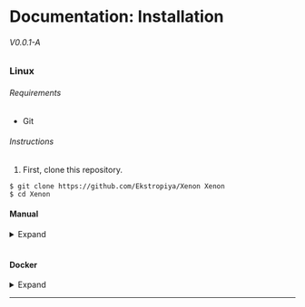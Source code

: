 # Documentation: Installation
###### V0.0.1-A

### Linux

###### Requirements

- Git

###### Instructions

1. First, clone this repository.

```
$ git clone https://github.com/Ekstropiya/Xenon Xenon
$ cd Xenon
```

#### Manual

<details>
<summary>Expand</summary>

###### Requirements

- A PostgreSQL database.
- NodeJS and NPM.

###### Instructions

2. Create a user to run the app on.

```
# adduser xenon
Adding user `xenon' ...
Adding new group `xenon' (1003) ...
Adding new user `test' (1003) with group `xenon' ...
Creating home directory `/home/xenon' ...
Copying files from `/etc/skel' ...
New password: 
Retype new password: 
passwd: password updated successfully
Changing the user information for test
Enter the new value, or press ENTER for the default
	Full Name []: 
	Room Number []: 
	Work Phone []: 
	Home Phone []: 
	Other []: 
Is the information correct? [Y/n] Y
```

3. Move the cloned repository to the new users home directory.

```
# mv path/to/repository /home/xenon/app
```

4. Duplicate ``ormconfig.json.example``.

```
# cd /home/xenon/app
# cp ormconfig.json.example ormconfig.json
```

5. Configure ``ormconfig.json`` and ``config.js``.

###### ormconfig.json
```json
{
    "type": "postgres",
    "host": "YOUR HOSTNAME",
    "port": 5432,
    "username": "YOUR USERNAME",
    "password": "YOUR PASSWORD",
    "database": "YOUR DATABASE",
    "synchronize": true,
    "logging": false, // Enable if you want to see the statements executed.
    "entities": [
        "./**/*.entity.js"
    ]
}
```

Since we're not using Docker, uncomment the bottom ``module.exports`` and comment out the top one.
###### config.js
```javascript
// module.exports = {
//     "container": true,
//     "ssl": {
//         "use": false,
//         "cert": "",
//         "key": "",
//     },
//     "address": {
//         "range": process.env["XENON_ADDR_RANGE"],
//         "port": process.env["XENON_ADDR_PORT"],
//     },
//     "logging": {
//         "console": process.env["XENON_LOG_CONSOLE"],
//         "database": process.env["XENON_LOG_DATABASE"],
//     },
// }

// Uncomment if not using docker.
module.exports = {
    "container": false, // Don't change.
    "ssl": {
        "use": true, // Whether or not to use SSL. Change to false if you plan on using a reverse proxy.
        "cert": "ssl.cert", // Path to SSL certificate in xenon/ssl directory.
        "key": "ssl.key", // Path to SSL key in xenon/ssl directory.
    },
    "address": {
        "range": "0.0.0.0", // Which address range to listen on.
        "port": "80", // Which port to listen on.
    },
    "logging": {
        "console": true, // Whether or not to log basic request information to console.
        "database": true, // Whether or not to log all request information to the database.
    },
}
```

6. Install NPM dependencies and build project.

```
# npm install
# npm run build
```

Now all you need to do to run is:

```
# npm run start
```

and if you want to exit the terminal:

```
# npm run start &
# disown
```

7. Install systemd unit file (optional).

```
# cp ./xenon.service /etc/systemd/system
```

Now you should be able to launch Xenon from systemd:

```
# systemctl enable xenon
# systemctl start xenon
```
</details>
<br/>

#### Docker

<details>
<summary>Expand</summary>

###### Requirements

- Docker

###### Instructions

1. Set configuration options **(optional)**.

```
$ export OPTION=VALUE
```

###### Available Options

|                 Name | Type    | Description                                                     |
| -------------------: | :------ | --------------------------------------------------------------- |
|  ``LOGGING_CONSOLE`` | Boolean | Whether or not to log basic request information to the console. |
| ``LOGGING_DATABASE`` | Boolean | Whether or not to log all request information to the database.  |
|          ``DB_PORT`` | Integer | Which port to expose the database on.                           |
|         ``APP_PORT`` | Integer | Which port to expose the website on.                            |

3. Deploy the Docker composition.

```
$ docker-compose -f path/to/repository/docker-compose.yml
```

The app should now be exposed on ``0.0.0.0:7000`` or your configured port.
</details>

---